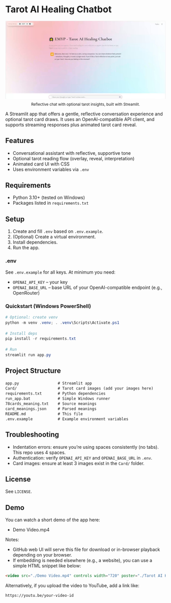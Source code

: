 # Tarot AI Healing Chatbot

<div align="center">
	<img src="./Tarot AI Healing Chatbot.jpg" alt="Tarot AI Healing Chatbot UI" width="720" />
	<br/>
	<sub>Reflective chat with optional tarot insights, built with Streamlit.</sub>
</div>

A Streamlit app that offers a gentle, reflective conversation experience and optional tarot card draws. It uses an OpenAI-compatible API client, and supports streaming responses plus animated tarot card reveal.

## Features
- Conversational assistant with reflective, supportive tone
- Optional tarot reading flow (overlay, reveal, interpretation)
- Animated card UI with CSS
- Uses environment variables via `.env`

## Requirements
- Python 3.10+ (tested on Windows)
- Packages listed in `requirements.txt`

## Setup
1. Create and fill `.env` based on `.env.example`.
2. (Optional) Create a virtual environment.
3. Install dependencies.
4. Run the app.

### .env
See `.env.example` for all keys. At minimum you need:
- `OPENAI_API_KEY` – your key
- `OPENAI_BASE_URL` – base URL of your OpenAI-compatible endpoint (e.g., OpenRouter)

### Quickstart (Windows PowerShell)
```powershell
# Optional: create venv
python -m venv .venv; . .venv\Scripts\Activate.ps1

# Install deps
pip install -r requirements.txt

# Run
streamlit run app.py
```

## Project Structure
```
app.py                 # Streamlit app
Card/                  # Tarot card images (add your images here)
requirements.txt       # Python dependencies
run_app.bat            # Simple Windows runner
78cards_meaning.txt    # Source meanings
card_meanings.json     # Parsed meanings
README.md              # This file
.env.example           # Example environment variables
```

## Troubleshooting
- Indentation errors: ensure you’re using spaces consistently (no tabs). This repo uses 4 spaces.
- Authentication: verify `OPENAI_API_KEY` and `OPENAI_BASE_URL` in `.env`.
- Card images: ensure at least 3 images exist in the `Card/` folder.

## License
See `LICENSE`.

## Demo
You can watch a short demo of the app here:

- Demo Video.mp4

Notes:
- GitHub web UI will serve this file for download or in-browser playback depending on your browser.
- If embedding is needed elsewhere (e.g., a website), you can use a simple HTML snippet like below:

```html
<video src="./Demo Video.mp4" controls width="720" poster="./Tarot AI Healing Chatbot.jpg"></video>
```

Alternatively, if you upload the video to YouTube, add a link like:

```
https://youtu.be/your-video-id
```
